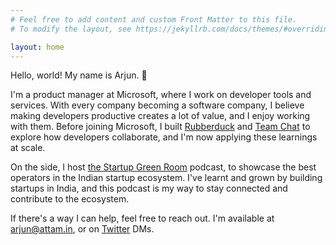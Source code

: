 ```yaml
---
# Feel free to add content and custom Front Matter to this file.
# To modify the layout, see https://jekyllrb.com/docs/themes/#overriding-theme-defaults

layout: home
---
```


Hello, world! My name is Arjun. 👋

I'm a product manager at Microsoft, where I work on developer tools and services. With every company becoming a software company, I believe making developers productive creates a lot of value, and I enjoy working with them. Before joining Microsoft, I built [Rubberduck](https://www.rubberduck.io) and [Team Chat](https://github.com/karigari/vscode-chat) to explore how developers collaborate, and I'm now applying these learnings at scale.

On the side, I host [the Startup Green Room](https://startupgreenroom.com) podcast, to showcase the best operators in the Indian startup ecosystem. I've learnt and grown by building startups in India, and this podcast is my way to stay connected and contribute to the ecosystem.

If there's a way I can help, feel free to reach out. I'm available at arjun@attam.in, or on [Twitter](https://twitter.com/arjunattam/) DMs.
